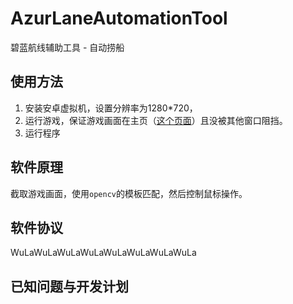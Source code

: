 # AzurLaneAutomationTool
碧蓝航线辅助工具 - 自动捞船

## 使用方法
1. 安装安卓虚拟机，设置分辨率为1280*720，
2. 运行游戏，保证游戏画面在主页（[这个页面](https://ws1.sinaimg.cn/mw690/0063VSfxgy1fzz0wmjqlhj30zf0k0e81.jpg)）且没被其他窗口阻挡。
3. 运行程序

## 软件原理
截取游戏画面，使用`opencv`的模板匹配，然后控制鼠标操作。

## 软件协议
WuLaWuLaWuLaWuLaWuLaWuLaWuLaWuLa

## 已知问题与开发计划

